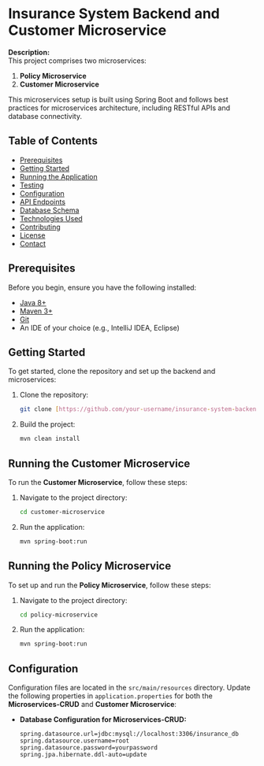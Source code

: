 # Insurance System Backend and Customer Microservice

**Description:**  
This project comprises two microservices:
1. **Policy Microservice**
2. **Customer Microservice**

This microservices setup is built using Spring Boot and follows best practices for microservices architecture, including RESTful APIs and database connectivity.

## Table of Contents
- [Prerequisites](#prerequisites)
- [Getting Started](#getting-started)
- [Running the Application](#running-the-application)
- [Testing](#testing)
- [Configuration](#configuration)
- [API Endpoints](#api-endpoints)
- [Database Schema](#database-schema)
- [Technologies Used](#technologies-used)
- [Contributing](#contributing)
- [License](#license)
- [Contact](#contact)

## Prerequisites
Before you begin, ensure you have the following installed:
- [Java 8+](https://www.oracle.com/java/technologies/javase-jdk8-downloads.html)
- [Maven 3+](https://maven.apache.org/download.cgi)
- [Git](https://git-scm.com/)
- An IDE of your choice (e.g., IntelliJ IDEA, Eclipse)

## Getting Started
To get started, clone the repository and set up the backend and microservices:
1. Clone the repository:
    ```bash
    git clone [https://github.com/your-username/insurance-system-backend.git](https://github.com/ArpanMaheshwari144/Microservices-CRUD.git)
    ```

2. Build the project:
    ```bash
    mvn clean install
    ```

## Running the Customer Microservice
To run the **Customer Microservice**, follow these steps:
1. Navigate to the project directory:
    ```bash
    cd customer-microservice
    ```

2. Run the application:
    ```bash
    mvn spring-boot:run
    ```

## Running the Policy Microservice
To set up and run the **Policy Microservice**, follow these steps:
1. Navigate to the project directory:
    ```bash
    cd policy-microservice
    ```

2. Run the application:
    ```bash
    mvn spring-boot:run
    ```

## Configuration
Configuration files are located in the `src/main/resources` directory. Update the following properties in `application.properties` for both the **Microservices-CRUD** and **Customer Microservice**:

- **Database Configuration for Microservices-CRUD:**
  ```properties
  spring.datasource.url=jdbc:mysql://localhost:3306/insurance_db
  spring.datasource.username=root
  spring.datasource.password=yourpassword
  spring.jpa.hibernate.ddl-auto=update
